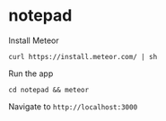 # notepad

Install Meteor

    curl https://install.meteor.com/ | sh
    
Run the app

    cd notepad && meteor
    
Navigate to `http://localhost:3000`
